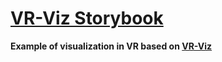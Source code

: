 # [VR-Viz Storybook](https://vr-viz.netlify.com)

__Example of visualization in VR based on [VR-Viz](https://github.com/mustafasaifee42/vr-viz)__
